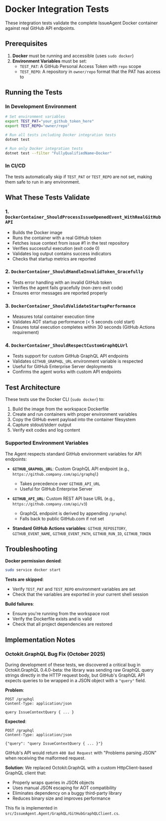 # Docker Integration Tests

These integration tests validate the complete IssueAgent Docker container against real GitHub API endpoints.

## Prerequisites

1. **Docker** must be running and accessible (uses `sudo docker`)
2. **Environment Variables** must be set:
   - `TEST_PAT`: A GitHub Personal Access Token with `repo` scope
   - `TEST_REPO`: A repository in `owner/repo` format that the PAT has access to

## Running the Tests

### In Development Environment

```bash
# Set environment variables
export TEST_PAT="your_github_token_here"
export TEST_REPO="owner/repo"

# Run all tests including Docker integration tests
dotnet test

# Run only Docker integration tests
dotnet test --filter "FullyQualifiedName~Docker"
```

### In CI/CD

The tests automatically skip if `TEST_PAT` or `TEST_REPO` are not set, making them safe to run in any environment.

## What These Tests Validate

### 1. `DockerContainer_ShouldProcessIssueOpenedEvent_WithRealGitHubAPI`
- Builds the Docker image
- Runs the container with a real GitHub token
- Fetches issue context from issue #1 in the test repository
- Verifies successful execution (exit code 0)
- Validates log output contains success indicators
- Checks that startup metrics are reported

### 2. `DockerContainer_ShouldHandleInvalidToken_Gracefully`
- Tests error handling with an invalid GitHub token
- Verifies the agent fails gracefully (non-zero exit code)
- Ensures error messages are reported properly

### 3. `DockerContainer_ShouldValidateStartupPerformance`
- Measures total container execution time
- Validates AOT startup performance (< 5 seconds cold start)
- Ensures total execution completes within 30 seconds (GitHub Actions requirement)

### 4. `DockerContainer_ShouldRespectCustomGraphQLUrl`
- Tests support for custom GitHub GraphQL API endpoints
- Validates `GITHUB_GRAPHQL_URL` environment variable is respected
- Useful for GitHub Enterprise Server deployments
- Confirms the agent works with custom API endpoints

## Test Architecture

These tests use the Docker CLI (`sudo docker`) to:
1. Build the image from the workspace Dockerfile
2. Create and run containers with proper environment variables
3. Copy the GitHub event payload into the container filesystem
4. Capture stdout/stderr output
5. Verify exit codes and log content

### Supported Environment Variables

The Agent respects standard GitHub environment variables for API endpoints:

- **`GITHUB_GRAPHQL_URL`**: Custom GraphQL API endpoint (e.g., `https://github.company.com/api/graphql`)
  - Takes precedence over `GITHUB_API_URL`
  - Useful for GitHub Enterprise Server
  
- **`GITHUB_API_URL`**: Custom REST API base URL (e.g., `https://github.company.com/api/v3`)
  - GraphQL endpoint is derived by appending `/graphql`
  - Falls back to public GitHub.com if not set

- **Standard GitHub Actions variables**: `GITHUB_REPOSITORY`, `GITHUB_EVENT_NAME`, `GITHUB_EVENT_PATH`, `GITHUB_RUN_ID`, `GITHUB_TOKEN`

## Troubleshooting

**Docker permission denied**:
```bash
sudo service docker start
```

**Tests are skipped**:
- Verify `TEST_PAT` and `TEST_REPO` environment variables are set
- Check that the variables are exported in your current shell session

**Build failures**:
- Ensure you're running from the workspace root
- Verify the Dockerfile exists and is valid
- Check that all project dependencies are restored

## Implementation Notes

### Octokit.GraphQL Bug Fix (October 2025)

During development of these tests, we discovered a critical bug in Octokit.GraphQL 0.4.0-beta: the library was sending raw GraphQL query strings directly in the HTTP request body, but GitHub's GraphQL API expects queries to be wrapped in a JSON object with a `"query"` field.

**Problem**:
```http
POST /graphql
Content-Type: application/json

query IssueContextQuery { ... }
```

**Expected**:
```http
POST /graphql
Content-Type: application/json

{"query": "query IssueContextQuery { ... }"}
```

GitHub's API would return `400 Bad Request` with "Problems parsing JSON" when receiving the malformed request.

**Solution**: We replaced Octokit.GraphQL with a custom HttpClient-based GraphQL client that:
- Properly wraps queries in JSON objects
- Uses manual JSON escaping for AOT compatibility
- Eliminates dependency on a buggy third-party library
- Reduces binary size and improves performance

This fix is implemented in `src/IssueAgent.Agent/GraphQL/GitHubGraphQLClient.cs`.
